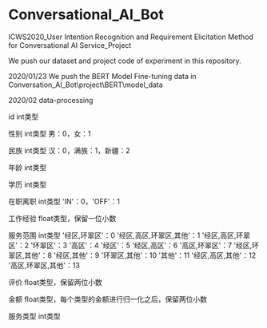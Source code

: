 # Conversational_AI_Bot
ICWS2020_User Intention Recognition and Requirement Elicitation Method for Conversational AI Service_Project

We push our dataset and project code of experiment in this repository.

2020/01/23 We push the BERT Model Fine-tuning data in Conversation_AI_Bot\project\BERT\model_data

2020/02 data-processing

id	int类型

性别	int类型 男：0，女：1

民族	int类型 汉：0，满族：1，新疆：2

年龄	int类型

学历	int类型

在职离职	int类型 'IN'：0，'OFF'：1

工作经验	float类型，保留一位小数

服务范围	int类型 '经区,环翠区'：0  '经区,高区,环翠区,其他'：1 '经区,高区,环翠区'：2  '环翠区'：3  '高区'：4  '经区'：5 '经区,高区'：6  '高区,环翠区'：7  '经区,环翠区,其他'：8  '经区,其他'：9  '环翠区,其他'：10 '其他'：11  '经区,高区,其他'：12  '高区,环翠区,其他'：13

评价	float类型，保留两位小数

金额	float类型，每个类型的金额进行归一化之后，保留两位小数

服务类型	int类型
